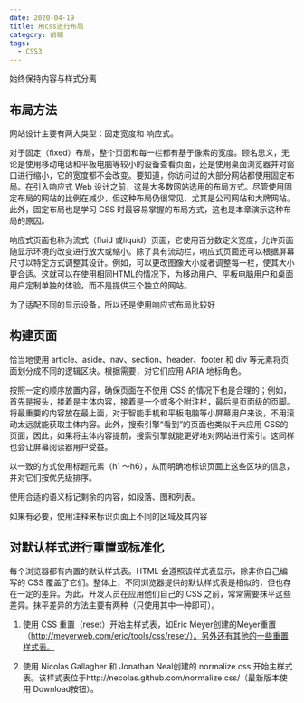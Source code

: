 ```yaml
---
date: 2020-04-19
title: 用css进行布局
category: 前端
tags:
  - CSS3
---
```


始终保持内容与样式分离

## 布局方法

网站设计主要有两大类型：固定宽度和 响应式。

对于固定（fixed）布局，整个页面和每一栏都有基于像素的宽度。顾名思义，无论是使用移动电话和平板电脑等较小的设备查看页面，还是使用桌面浏览器并对窗口进行缩小，它的宽度都不会改变。要知道，你访问过的大部分网站都使用固定布局。在引入响应式 Web 设计之前，这是大多数网站选用的布局方式。尽管使用固定布局的网站的比例在减少，但这种布局仍很常见，尤其是公司网站和大牌网站。此外，固定布局也是学习 CSS 时最容易掌握的布局方式，这也是本章演示这种布局的原因。

响应式页面也称为流式（fluid 或liquid）页面，它使用百分数定义宽度，允许页面随显示环境的改变进行放大或缩小。除了具有流动栏，响应式页面还可以根据屏幕尺寸以特定方式调整其设计。例如，可以更改图像大小或者调整每一栏，使其大小更合适。这就可以在使用相同HTML的情况下，为移动用户、平板电脑用户和桌面用户定制单独的体验，而不是提供三个独立的网站。

为了适配不同的显示设备，所以还是使用响应式布局比较好

## 构建页面

恰当地使用 article、aside、nav、section、header、footer 和 div 等元素将页面划分成不同的逻辑区块。根据需要，对它们应用 ARIA 地标角色。

按照一定的顺序放置内容，确保页面在不使用 CSS 的情况下也是合理的；例如，首先是报头，接着是主体内容，接着是一个或多个附注栏，最后是页面级的页脚。将最重要的内容放在最上面，对于智能手机和平板电脑等小屏幕用户来说，不用滚动太远就能获取主体内容。此外，搜索引擎“看到”的页面也类似于未应用 CSS的页面，因此，如果将主体内容提前，搜索引擎就能更好地对网站进行索引。这同样也会让屏幕阅读器用户受益。

以一致的方式使用标题元素（h1 ～h6），从而明确地标识页面上这些区块的信息，并对它们按优先级排序。

使用合适的语义标记剩余的内容，如段落、图和列表。

如果有必要，使用注释来标识页面上不同的区域及其内容

## 对默认样式进行重置或标准化

每个浏览器都有内置的默认样式表。HTML 会遵照该样式表显示，除非你自己编写的 CSS 覆盖了它们。整体上，不同浏览器提供的默认样式表是相似的，但也存在一定的差异。为此，开发人员在应用他们自己的 CSS 之前，常常需要抹平这些差异。抹平差异的方法主要有两种（只使用其中一种即可）。

1. 使用 CSS 重置（reset）开始主样式表，如Eric Meyer创建的Meyer重置（http://meyerweb.com/eric/tools/css/reset/）。另外还有其他的一些重置样式表。

2. 使用 Nicolas Gallagher 和 Jonathan Neal创建的 normalize.css 开始主样式表。该样式表位于http://necolas.github.com/normalize.css/（最新版本使用 Download按钮）。

